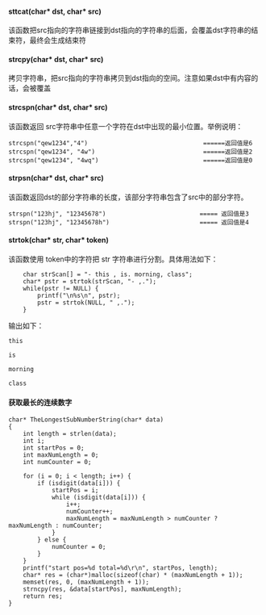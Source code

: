 #### sttcat(char* dst, char* src)

该函数把src指向的字符串链接到dst指向的字符串的后面，会覆盖dst字符串的结束符，最终会生成结束符

#### strcpy(char* dst, char* src)

拷贝字符串，把src指向的字符串拷贝到dst指向的空间。注意如果dst中有内容的话，会被覆盖

#### strcspn(char* dst, char* src)

该函数返回 src字符串中任意一个字符在dst中出现的最小位置。举例说明：
```
strcspn("qew1234","4")                                ======返回值是6
strcspn("qew1234", "4w")                              ======返回值是2
strcspn("qew1234", "4wq")                             ======返回值是0
```

#### strpsn(char* dst, char* src)

该函数返回dst的部分字符串的长度，该部分字符串包含了src中的部分字符。
```
strspn("123hj", "12345678")                          ===== 返回值是3
strspn("123hj", "12345678h")                         ===== 返回值是4
```

#### strtok(char* str, char* token)

该函数使用 token中的字符把 str 字符串进行分割。具体用法如下：
```
    char strScan[] = "- this , is. morning, class";
    char* pstr = strtok(strScan, "- ,.");
    while(pstr != NULL) {
        printf("\n%s\n", pstr);
        pstr = strtok(NULL, " ,.");
    }
```
输出如下：
```
this

is

morning

class
```


#### 获取最长的连续数字
```
char* TheLongestSubNumberString(char* data)
{
    int length = strlen(data);
    int i;
    int startPos = 0;
    int maxNumLength = 0;
    int numCounter = 0;

    for (i = 0; i < length; i++) {
        if (isdigit(data[i])) {
            startPos = i;
            while (isdigit(data[i])) {
                i++;
                numCounter++;
                maxNumLength = maxNumLength > numCounter ? maxNumLength : numCounter;
            }
        } else {
            numCounter = 0;
        }
    }
    printf("start pos=%d total=%d\r\n", startPos, length);
    char* res = (char*)malloc(sizeof(char) * (maxNumLength + 1));
    memset(res, 0, (maxNumLength + 1));
    strncpy(res, &data[startPos], maxNumLength);
    return res;
}
```
